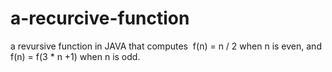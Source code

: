 # a-recurcive-function

a revursive function in JAVA that computes  f(n) = n / 2 when n is even, and f(n) = f(3 * n +1) when n is odd.
